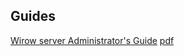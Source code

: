 ## Guides

[Wirow server Administrator's Guide](https://github.com/wirow-io/wirow-server/blob/master/docs/wirow.adoc) [pdf](https://github.com/wirow-io/wirow-server/blob/master/docs/wirow.pdf)

